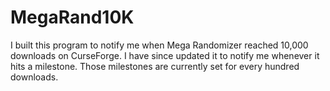# MegaRand10K

I built this program to notify me when Mega Randomizer reached 10,000 downloads on CurseForge. I have since updated it to notify me whenever it hits a milestone.
Those milestones are currently set for every hundred downloads.

